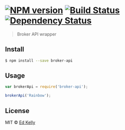 #  [![NPM version][npm-image]][npm-url] [![Build Status][travis-image]][travis-url] [![Dependency Status][daviddm-image]][daviddm-url]

> Broker API wrapper


## Install

```sh
$ npm install --save broker-api
```


## Usage

```js
var brokerApi = require('broker-api');

brokerApi('Rainbow');
```


## License

MIT © [Ed Kelly](http://www.edkelly.co.uk)


[npm-image]: https://badge.fury.io/js/broker-api.svg
[npm-url]: https://npmjs.org/package/broker-api
[travis-image]: https://travis-ci.org//broker-api.svg?branch=master
[travis-url]: https://travis-ci.org//broker-api
[daviddm-image]: https://david-dm.org//broker-api.svg?theme=shields.io
[daviddm-url]: https://david-dm.org//broker-api
